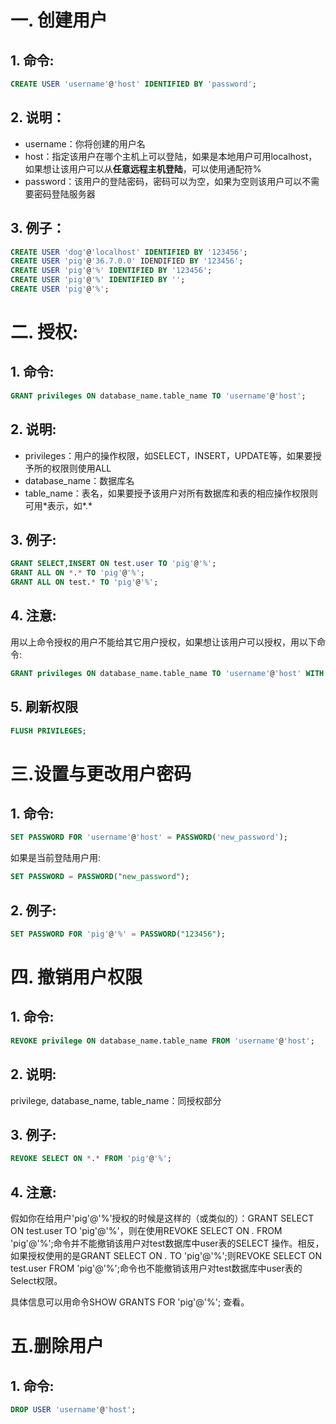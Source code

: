 # 一. 创建用户
## 1. 命令:

```sql
CREATE USER 'username'@'host' IDENTIFIED BY 'password';
```

## 2. 说明：

 - username：你将创建的用户名
 - host：指定该用户在哪个主机上可以登陆，如果是本地用户可用localhost，如果想让该用户可以从**任意远程主机登陆**，可以使用通配符%
 - password：该用户的登陆密码，密码可以为空，如果为空则该用户可以不需要密码登陆服务器
## 3. 例子：

```sql
CREATE USER 'dog'@'localhost' IDENTIFIED BY '123456';
CREATE USER 'pig'@'36.7.0.0' IDENDIFIED BY '123456';
CREATE USER 'pig'@'%' IDENTIFIED BY '123456';
CREATE USER 'pig'@'%' IDENTIFIED BY '';
CREATE USER 'pig'@'%';
```

# 二. 授权:
## 1. 命令:

```sql
GRANT privileges ON database_name.table_name TO 'username'@'host';
```

## 2. 说明:
 - privileges：用户的操作权限，如SELECT，INSERT，UPDATE等，如果要授予所的权限则使用ALL
 - database_name：数据库名
 - table_name：表名，如果要授予该用户对所有数据库和表的相应操作权限则可用\*表示，如\*.\*
## 3. 例子:

```sql
GRANT SELECT,INSERT ON test.user TO 'pig'@'%';
GRANT ALL ON *.* TO 'pig'@'%';
GRANT ALL ON test.* TO 'pig'@'%';
```
## 4. 注意:
用以上命令授权的用户不能给其它用户授权，如果想让该用户可以授权，用以下命令:

```sql
GRANT privileges ON database_name.table_name TO 'username'@'host' WITH GRANT OPTION;
```
## 5. 刷新权限

```sql
FLUSH PRIVILEGES; 
```
# 三.设置与更改用户密码
## 1. 命令:

```sql
SET PASSWORD FOR 'username'@'host' = PASSWORD('new_password');
```
如果是当前登陆用户用:

```sql
SET PASSWORD = PASSWORD("new_password");
```
## 2. 例子:

```sql
SET PASSWORD FOR 'pig'@'%' = PASSWORD("123456");
```
# 四. 撤销用户权限
## 1. 命令:
```sql
REVOKE privilege ON database_name.table_name FROM 'username'@'host';
```
## 2. 说明:
privilege, database_name, table_name：同授权部分
## 3. 例子:

```sql
REVOKE SELECT ON *.* FROM 'pig'@'%';
```
## 4. 注意:
假如你在给用户'pig'@'%'授权的时候是这样的（或类似的）：GRANT SELECT ON test.user TO 'pig'@'%'，则在使用REVOKE SELECT ON *.* FROM 'pig'@'%';命令并不能撤销该用户对test数据库中user表的SELECT 操作。相反，如果授权使用的是GRANT SELECT ON *.* TO 'pig'@'%';则REVOKE SELECT ON test.user FROM 'pig'@'%';命令也不能撤销该用户对test数据库中user表的Select权限。

具体信息可以用命令SHOW GRANTS FOR 'pig'@'%'; 查看。
# 五.删除用户
## 1. 命令:

```sql
DROP USER 'username'@'host';
```